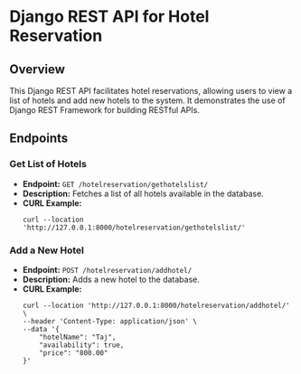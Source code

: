 # Django REST API for Hotel Reservation

## Overview

This Django REST API facilitates hotel reservations, allowing users to view a list of hotels and add new hotels to the system. It demonstrates the use of Django REST Framework for building RESTful APIs.

## Endpoints

### Get List of Hotels

- **Endpoint:** `GET /hotelreservation/gethotelslist/`
- **Description:** Fetches a list of all hotels available in the database.
- **CURL Example:**
  ```
  curl --location 'http://127.0.0.1:8000/hotelreservation/gethotelslist/'
  ```

### Add a New Hotel

- **Endpoint:** `POST /hotelreservation/addhotel/`
- **Description:** Adds a new hotel to the database.
- **CURL Example:**
  ```
  curl --location 'http://127.0.0.1:8000/hotelreservation/addhotel/' \
  --header 'Content-Type: application/json' \
  --data '{
      "hotelName": "Taj",
      "availability": true,
      "price": "800.00"
  }'
  ```
